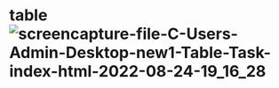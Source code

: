 # table![screencapture-file-C-Users-Admin-Desktop-new1-Table-Task-index-html-2022-08-24-19_16_28](https://user-images.githubusercontent.com/109981543/186435047-57359dbe-759f-43ef-9e89-19d7e4ceea13.png)
